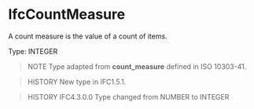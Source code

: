 # IfcCountMeasure

A count measure is the value of a count of items.
<!-- end of short definition -->


Type: INTEGER

> NOTE Type adapted from **count_measure** defined in ISO 10303-41.

> HISTORY New type in IFC1.5.1.

> HISTORY IFC4.3.0.0 Type changed from NUMBER to INTEGER
